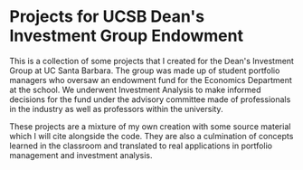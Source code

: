# Projects for UCSB Dean's Investment Group Endowment
This is a collection of some projects that I created for the Dean's Investment Group at UC Santa Barbara. The group was made up of student portfolio managers who oversaw an endowment fund for the Economics Department at the school. We underwent Investment Analysis to make informed decisions for the fund under the advisory committee made of professionals in the industry as well as professors within the university. 

These projects are a mixture of my own creation with some source material which I will cite alongside the code. They are also a culmination of concepts learned in the classroom and translated to real applications in portfolio management and investment analysis. 
